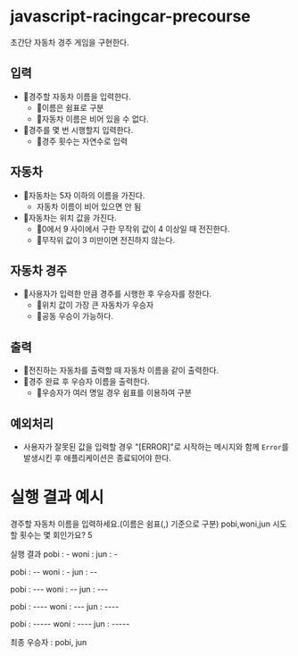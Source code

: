 # javascript-racingcar-precourse
 초간단 자동차 경주 게임을 구현한다.

## 입력
- 🦖경주할 자동차 이름을 입력한다.
  - 🦖이름은 쉼표로 구분
  - 🦖자동차 이름은 비어 있을 수 없다.
- 🦖경주를 몇 번 시행할지 입력한다.
  - 🦖경주 횟수는 자연수로 입력

## 자동차
- 🦖자동차는 5자 이하의 이름을 가진다.
  - 자동차 이름이 비어 있으면 안 됨
- 🦖자동차는 위치 값을 가진다.
  - 🦖0에서 9 사이에서 구한 무작위 값이 4 이상일 때 전진한다.
  - 🦖무작위 값이 3 미만이면 전진하지 않는다.

## 자동차 경주
- 🦖사용자가 입력한 만큼 경주를 시행한 후 우승자를 정한다.
  - 🦖위치 값이 가장 큰 자동차가 우승자
  - 🦖공동 우승이 가능하다.

## 출력
- 🦖전진하는 자동차를 출력할 때 자동차 이름을 같이 출력한다.
- 🦖경주 완료 후 우승자 이름을 출력한다.
  - 🦖우승자가 여러 명일 경우 쉼표를 이용하여 구분

## 예외처리
- 사용자가 잘못된 값을 입력할 경우 "[ERROR]"로 시작하는 메시지와 함께 `Error`를 발생시킨 후 애플리케이션은 종료되어야 한다.


# 실행 결과 예시
경주할 자동차 이름을 입력하세요.(이름은 쉼표(,) 기준으로 구분)
pobi,woni,jun
시도할 횟수는 몇 회인가요?
5

실행 결과
pobi : -
woni :
jun : -

pobi : --
woni : -
jun : --

pobi : ---
woni : --
jun : ---

pobi : ----
woni : ---
jun : ----

pobi : -----
woni : ----
jun : -----

최종 우승자 : pobi, jun